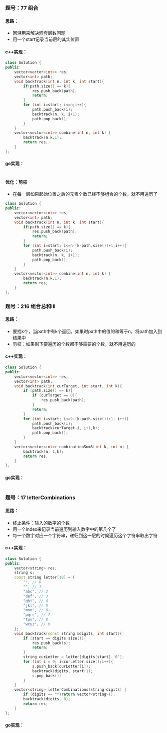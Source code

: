 ### 题号：77 组合
#### 思路：
- 回溯用来解决嵌套层数问题
- 用一个start记录当前层的其实位置
#### c++实现：
```c++
class Solution {
public:
	vector<vector<int>> res;
	vector<int> path;
	void backtrack(int n, int k, int start){
		if(path.size() == k){
			res.push_back(path);
			return;
		}
		for (int i=start; i<=n;i++){
			path.push_back(i);
			backtrack(n, k, i+1);
			path.pop_back();
		}
	}
    vector<vector<int>> combine(int n, int k) {
		backtrack(n,k,1);
		return res;
    }
};
```
#### go实现：
```go

```
#### 优化：剪枝
- 在每一层如果起始位置之后的元素个数已经不够组合的个数，就不用遍历了
```c++
class Solution {
public:
	vector<vector<int>> res;
	vector<int> path;
	void backtrack(int n, int k, int start){
		if(path.size() == k){
			res.push_back(path);
			return;
		}
		for (int i=start; i<=n-(k-path.size())+1;i++){
			path.push_back(i);
			backtrack(n, k, i+1);
			path.pop_back();
		}
	}
    vector<vector<int>> combine(int n, int k) {
		backtrack(n,k,1);
		return res;
    }
};
```
### 题号：216 组合总和III
#### 思路：
- 要找k个，当path中有k个返回，如果时path中的值的和等于n，将path加入到结果中
- 剪枝：如果剩下要遍历的个数都不够需要的个数，就不用遍历的
#### c++实现：
```c++
class Solution {
public:
	vector<vector<int>> res;
	vector<int> path;
	void backtrack(int curTarget, int start, int k){
		if (path.size() == k){
			if (curTarget == 0){
				res.push_back(path);
			}
			return;
		}
		for (int i=start; i<=9-(k-path.size())+1; i++){
			path.push_back(i);
			backtrack(curTarget-i, i+1,k);
			path.pop_back();
		}
	}
    vector<vector<int>> combinationSum3(int k, int n) {
		backtrack(n, 1,k);
		return res;
    }
};
```
#### go实现：
```go

```
### 题号：17 letterCombinations
#### 思路：
- 终止条件：输入的数字的个数
- 用一个index来记录当前遍历到输入数字中的第几个了
- 每一个数字对应一个字符串，递归到这一层的时候遍历这个字符串取出字符
#### c++实现：
```c++
class Solution {
public:
	vector<string> res;
	string s;
	const string letter[10] = {
		"", // 0
        "", // 1
        "abc", // 2
        "def", // 3
        "ghi", // 4
        "jkl", // 5
        "mno", // 6
        "pqrs", // 7
        "tuv", // 8
        "wxyz", // 9
	};
	void backtrack(const string &digits, int start){
		if (start == digits.size()){
			res.push_back(s);
			return;
		}
		string curLetter = letter[digits[start]-'0'];
		for (int i = 0; i<curLetter.size();i++){
			s.push_back(curLetter[i]);
			backtrack(digits, start+1);
			s.pop_back();
		}
	}
    vector<string> letterCombinations(string digits) {
        if (digits == "")return vector<string>();
		backtrack(digits, 0);
		return res;
    }
};
```
#### go实现：
```go

```